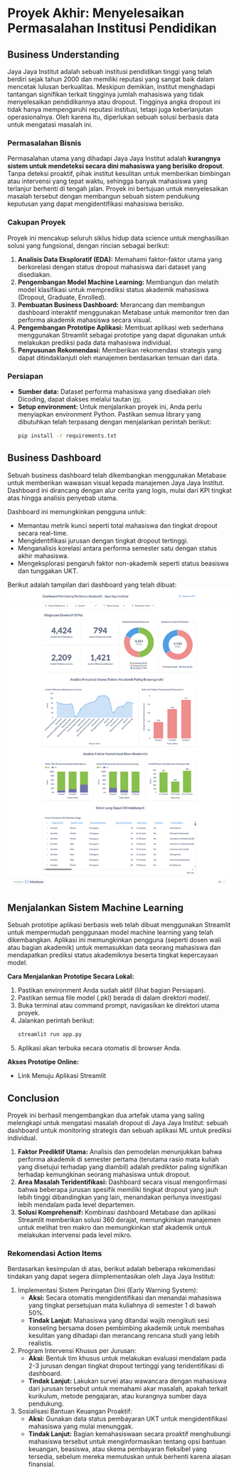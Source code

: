 # Proyek Akhir: Menyelesaikan Permasalahan Institusi Pendidikan

## Business Understanding
Jaya Jaya Institut adalah sebuah institusi pendidikan tinggi yang telah berdiri sejak tahun 2000 dan memiliki reputasi yang sangat baik dalam mencetak lulusan berkualitas. Meskipun demikian, institut menghadapi tantangan signifikan terkait tingginya jumlah mahasiswa yang tidak menyelesaikan pendidikannya atau dropout. Tingginya angka dropout ini tidak hanya mempengaruhi reputasi institusi, tetapi juga keberlanjutan operasionalnya. Oleh karena itu, diperlukan sebuah solusi berbasis data untuk mengatasi masalah ini.

### Permasalahan Bisnis
Permasalahan utama yang dihadapi Jaya Jaya Institut adalah **kurangnya sistem untuk mendeteksi secara dini mahasiswa yang berisiko dropout**. Tanpa deteksi proaktif, pihak institut kesulitan untuk memberikan bimbingan atau intervensi yang tepat waktu, sehingga banyak mahasiswa yang terlanjur berhenti di tengah jalan. Proyek ini bertujuan untuk menyelesaikan masalah tersebut dengan membangun sebuah sistem pendukung keputusan yang dapat mengidentifikasi mahasiswa berisiko.

### Cakupan Proyek
Proyek ini mencakup seluruh siklus hidup data science untuk menghasilkan solusi yang fungsional, dengan rincian sebagai berikut:
1. **Analisis Data Eksploratif (EDA):** Memahami faktor-faktor utama yang berkorelasi dengan status dropout mahasiswa dari dataset yang disediakan.
2. **Pengembangan Model Machine Learning:** Membangun dan melatih model klasifikasi untuk memprediksi status akademik mahasiswa (Dropout, Graduate, Enrolled).
3. **Pembuatan Business Dashboard:** Merancang dan membangun dashboard interaktif menggunakan Metabase untuk memonitor tren dan performa akademik mahasiswa secara visual.
4. **Pengembangan Prototipe Aplikasi:** Membuat aplikasi web sederhana menggunakan Streamlit sebagai prototipe yang dapat digunakan untuk melakukan prediksi pada data mahasiswa individual.
5. **Penyusunan Rekomendasi:** Memberikan rekomendasi strategis yang dapat ditindaklanjuti oleh manajemen berdasarkan temuan dari data.

### Persiapan
- **Sumber data:** Dataset performa mahasiswa yang disediakan oleh Dicoding, dapat diakses melalui tautan [ini](https://raw.githubusercontent.com/dicodingacademy/dicoding_dataset/refs/heads/main/students_performance/data.csv).
- **Setup environment:** Untuk menjalankan proyek ini, Anda perlu menyiapkan environment Python. Pastikan semua library yang dibutuhkan telah terpasang dengan menjalankan perintah berikut:
    ```bash
    pip install -r requirements.txt
    ```

## Business Dashboard
Sebuah business dashboard telah dikembangkan menggunakan Metabase untuk memberikan wawasan visual kepada manajemen Jaya Jaya Institut. Dashboard ini dirancang dengan alur cerita yang logis, mulai dari KPI tingkat atas hingga analisis penyebab utama.

Dashboard ini memungkinkan pengguna untuk:
- Memantau metrik kunci seperti total mahasiswa dan tingkat dropout secara real-time.
- Mengidentifikasi jurusan dengan tingkat dropout tertinggi.
- Menganalisis korelasi antara performa semester satu dengan status akhir mahasiswa.
- Mengeksplorasi pengaruh faktor non-akademik seperti status beasiswa dan tunggakan UKT.

Berikut adalah tampilan dari dashboard yang telah dibuat:
![bimarakajati-dashboard.png](bimarakajati-dashboard.png)

## Menjalankan Sistem Machine Learning
Sebuah prototipe aplikasi berbasis web telah dibuat menggunakan Streamlit untuk mempermudah penggunaan model machine learning yang telah dikembangkan. Aplikasi ini memungkinkan pengguna (seperti dosen wali atau bagian akademik) untuk memasukkan data seorang mahasiswa dan mendapatkan prediksi status akademiknya beserta tingkat kepercayaan model.

**Cara Menjalankan Prototipe Secara Lokal:**
1. Pastikan environment Anda sudah aktif (lihat bagian Persiapan).
2. Pastikan semua file model (.pkl) berada di dalam direktori model/.
3. Buka terminal atau command prompt, navigasikan ke direktori utama proyek.
4. Jalankan perintah berikut:
    ```bash
    streamlit run app.py
    ```
5. Aplikasi akan terbuka secara otomatis di browser Anda.

**Akses Prototipe Online:**
- Link Menuju Aplikasi Streamlit

## Conclusion
Proyek ini berhasil mengembangkan dua artefak utama yang saling melengkapi untuk mengatasi masalah dropout di Jaya Jaya Institut: sebuah dashboard untuk monitoring strategis dan sebuah aplikasi ML untuk prediksi individual.

1. **Faktor Prediktif Utama:** Analisis dan pemodelan menunjukkan bahwa performa akademik di semester pertama (terutama rasio mata kuliah yang disetujui terhadap yang diambil) adalah prediktor paling signifikan terhadap kemungkinan seorang mahasiswa untuk dropout.
2. **Area Masalah Teridentifikasi:** Dashboard secara visual mengonfirmasi bahwa beberapa jurusan spesifik memiliki tingkat dropout yang jauh lebih tinggi dibandingkan yang lain, menandakan perlunya investigasi lebih mendalam pada level departemen.
3. **Solusi Komprehensif:** Kombinasi dashboard Metabase dan aplikasi Streamlit memberikan solusi 360 derajat, memungkinkan manajemen untuk melihat tren makro dan memungkinkan staf akademik untuk melakukan intervensi pada level mikro.

### Rekomendasi Action Items
Berdasarkan kesimpulan di atas, berikut adalah beberapa rekomendasi tindakan yang dapat segera diimplementasikan oleh Jaya Jaya Institut:

1. Implementasi Sistem Peringatan Dini (Early Warning System):
    - **Aksi:** Secara otomatis mengidentifikasi dan menandai mahasiswa yang tingkat persetujuan mata kuliahnya di semester 1 di bawah 50%.
    - **Tindak Lanjut:** Mahasiswa yang ditandai wajib mengikuti sesi konseling bersama dosen pembimbing akademik untuk membahas kesulitan yang dihadapi dan merancang rencana studi yang lebih realistis.
2. Program Intervensi Khusus per Jurusan:
    - **Aksi:** Bentuk tim khusus untuk melakukan evaluasi mendalam pada 2-3 jurusan dengan tingkat dropout tertinggi yang teridentifikasi di dashboard.
    - **Tindak Lanjut:** Lakukan survei atau wawancara dengan mahasiswa dari jurusan tersebut untuk memahami akar masalah, apakah terkait kurikulum, metode pengajaran, atau kurangnya sumber daya pendukung.
3. Sosialisasi Bantuan Keuangan Proaktif:
    - **Aksi:** Gunakan data status pembayaran UKT untuk mengidentifikasi mahasiswa yang mulai menunggak.
    - **Tindak Lanjut:** Bagian kemahasiswaan secara proaktif menghubungi mahasiswa tersebut untuk menginformasikan tentang opsi bantuan keuangan, beasiswa, atau skema pembayaran fleksibel yang tersedia, sebelum mereka memutuskan untuk berhenti karena alasan finansial.
